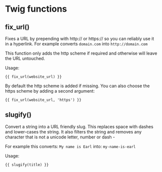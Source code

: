 # Twig functions

## fix_url()

Fixes a URL by prepending with http:// or https:// so you can reliably use it in a hyperlink. For example converts 
`domain.com` into `http://domain.com` 

This function only adds the http scheme if required and otherwise will leave the URL untouched.

Usage:

```
{{ fix_url(website_url) }}
```

By default the http scheme is added if missing. You can also choose the https scheme by adding a second argument:

```
{{ fix_url(website_url, 'https') }}
```

## slugify()

Convert a string into a URL friendly slug. This replaces space with dashes and lower-cases the string. It also filters 
the string and removes any character that is not a unicode letter, number or dash -

For example this converts: `My name is Earl` into: `my-name-is-earl`

Usage:

```
{{ slugify(title) }}
```
